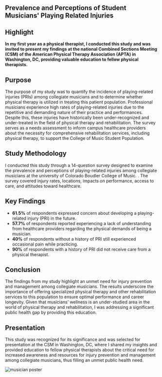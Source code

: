 ## Prevalence and Perceptions of Student Musicians' Playing Related Injuries

## Highlight

**In my first year as a physical therapist, I conducted this study and was invited to present my findings at the national Combined Sections Meeting (CSM) of the American Physical Therapy Association (APTA) in Washington, DC, providing valuable education to fellow physical therapists.**

## Purpose

The purpose of my study was to quantify the incidence of playing-related injuries (PRIs) among collegiate musicians and to determine whether physical therapy is utilized in treating this patient population. Professional musicians experience high rates of playing-related injuries due to the repetitive and demanding nature of their practice and performances. Despite this, these injuries have historically been under-recognized and under-treated in the field of physical therapy and rehabilitation. The survey serves as a needs assessment to inform campus healthcare providers about the necessity for comprehensive rehabilitation services, including physical therapy, to support the College of Music Student Population. 
## Study Methodology

I conducted this study through a 14-question survey designed to examine the prevalence and perceptions of playing-related injuries among collegiate musicians at the university of Colorado Boudler College of Music. . The survey covered injury rates, locations, impacts on performance, access to care, and attitudes toward healthcare. 

## Key Findings

- **61.5%** of respondents expressed concern about developing a playing-related injury (PRI) in the future.
- **57.7%** of respondents reported experiencing a lack of understanding from healthcare providers regarding the physical demands of being a musician.
- **40%** of respondents without a history of PRI still experienced occasional pain while practicing.
- **90%** of respondents with a history of PRI did not receive care from a physical therapist.

## Conclusion

The findings from my study highlight an unmet need for injury prevention and management among collegiate musicians. The results underscore the importance of offering specialized physical therapy and other rehabilitation services to this population to ensure optimal performance and career longevity. Given that musicians’ wellness is an under-studied area in the world of physical therapy and rehabilitation, I was addressing a significant public health gap by providing this education.

## Presentation

This study was recognized for its significance and was selected for presentation at the CSM in Washington, DC, where I shared my insights and provided education to fellow physical therapists about the critical need for increased awareness and resources for injury prevention and management among collegiate musicians, thus filling an unmet public health need.

![musician poster](https://github.com/user-attachments/assets/fcb9f255-6ee2-4ef2-b29e-765753b265b2)
